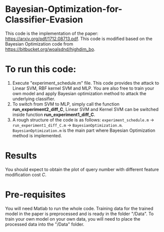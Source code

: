 # Bayesian-Optimization-for-Classifier-Evasion
This code is the implementation of the paper: https://arxiv.org/pdf/1712.08713.pdf. This code is modified based on the Bayesian Optimization code from https://bitbucket.org/woalsdnd/highdim_bo.  

# To run this code: 
1. Execute "experiment_schedule.m" file. This code provides the attack to Linear SVM, RBF kernel SVM and MLP. You are also free to train your own model and apply Bayesian optimization method to attack the underlying classifier. 
2. To switch from SVM to MLP, simply call the function **run_experiment2_diff_C**, Linear SVM and Kernel SVM can be switched inside function **run_experiment1_diff_C**.
3. A rough structure of the code is as follows: `experiment_schedule.m` -> `run_experiment1_diff_C.m` -> `BayesianOptimization.m`. `BayesianOptimization.m` is the main part where Bayesian Optimization method is implemented.  

# Results
You should expect to obtain the plot of query number with different feature modification cost *C*.  

# Pre-requisites
You will need Matlab to run the whole code. Training data for the trained model in the paper is preprocessed and is ready in the folder "/Data". To train your own model on your own data, you will need to place the processed data into the "/Data" folder.  
